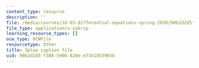 ```yaml
---
content_type: resource
description: ''
file: /media/courses/18-03-differential-equations-spring-2010/90b2d2d5f3885906820eef341853965b_MdzfsfBNJIw.vtt
file_type: application/x-subrip
learning_resource_types: []
ocw_type: OCWFile
resourcetype: Other
title: 3play caption file
uid: 90b2d2d5-f388-5906-820e-ef341853965b
---
```

